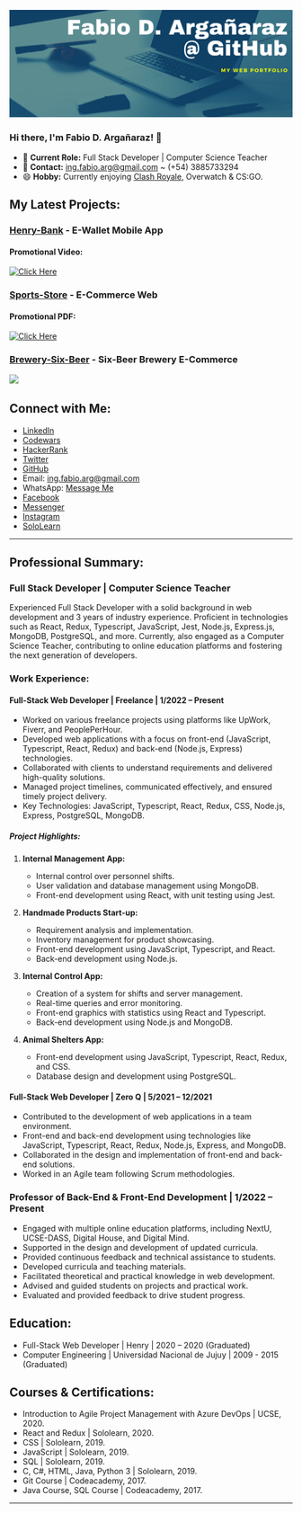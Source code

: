 ![img](https://raw.githubusercontent.com/FabioDrizZt/FabioDrizZt/main/img.png)

### Hi there, I'm Fabio D. Argañaraz! 👋

- 💼 **Current Role:** Full Stack Developer | Computer Science Teacher
- 📧 **Contact:** ing.fabio.arg@gmail.com ~ (+54) 3885733294
- 😄 **Hobby:** Currently enjoying [Clash Royale](https://royaleapi.com/player/PQ8GVL90), Overwatch & CS:GO.

## My Latest Projects:

### [Henry-Bank](https://github.com/FabioDrizZt/Henry-Bank) - E-Wallet Mobile App
#### Promotional Video:
[![Click Here](https://img.youtube.com/vi/t1KtkQB5uQ8/0.jpg)](https://www.youtube.com/watch?v=t1KtkQB5uQ8)

### [Sports-Store](https://github.com/FabioDrizZt/Sports-Store) - E-Commerce Web
#### Promotional PDF:
[![Click Here](https://i.imgur.com/zPYlynO.png)](https://drive.google.com/file/d/1E2S9S1wIcEggOzahfIlARxQIjqSEihGI/view?usp=sharing)

### [Brewery-Six-Beer](https://github.com/FabioDrizZt/Brewery-Six-Beer) - Six-Beer Brewery E-Commerce
<p align='left'>
    <img src='https://user-images.githubusercontent.com/65245824/95817516-0a599d80-0cf8-11eb-9eee-d9bdba249a6d.png' </img>  
</p>

## Connect with Me:

- [LinkedIn](https://www.linkedin.com/in/FabioDrizZt/)
- [Codewars](https://www.codewars.com/users/FabioDrizZt)
- [HackerRank](https://www.hackerrank.com/FabioDrizZt)
- [Twitter](https://twitter.com/FabioDrizZt)
- [GitHub](https://github.com/FabioDrizZt)
- Email: [ing.fabio.arg@gmail.com](mailto:ing.fabio.arg@gmail.com)
- WhatsApp: [Message Me](https://wa.me/543885733294?text=Hola,%20vi%20tu%20perfil%20en%20Github!)
- [Facebook](https://www.facebook.com/FabioDrizZt/)
- [Messenger](https://m.me/FabioDrizZt/)
- [Instagram](https://www.instagram.com/FabioDrizZt/)
- [SoloLearn](https://www.sololearn.com/Profile/8888773)

---

## Professional Summary:

### Full Stack Developer | Computer Science Teacher
Experienced Full Stack Developer with a solid background in web development and 3 years of industry experience. Proficient in technologies such as React, Redux, Typescript, JavaScript, Jest, Node.js, Express.js, MongoDB, PostgreSQL, and more. Currently, also engaged as a Computer Science Teacher, contributing to online education platforms and fostering the next generation of developers.

### Work Experience:

#### Full-Stack Web Developer | Freelance | 1/2022 – Present
- Worked on various freelance projects using platforms like UpWork, Fiverr, and PeoplePerHour.
- Developed web applications with a focus on front-end (JavaScript, Typescript, React, Redux) and back-end (Node.js, Express) technologies.
- Collaborated with clients to understand requirements and delivered high-quality solutions.
- Managed project timelines, communicated effectively, and ensured timely project delivery.
- Key Technologies: JavaScript, Typescript, React, Redux, CSS, Node.js, Express, PostgreSQL, MongoDB.

##### Project Highlights:
1. **Internal Management App:**
   - Internal control over personnel shifts.
   - User validation and database management using MongoDB.
   - Front-end development using React, with unit testing using Jest.

2. **Handmade Products Start-up:**
   - Requirement analysis and implementation.
   - Inventory management for product showcasing.
   - Front-end development using JavaScript, Typescript, and React.
   - Back-end development using Node.js.

3. **Internal Control App:**
   - Creation of a system for shifts and server management.
   - Real-time queries and error monitoring.
   - Front-end graphics with statistics using React and Typescript.
   - Back-end development using Node.js and MongoDB.

4. **Animal Shelters App:**
   - Front-end development using JavaScript, Typescript, React, Redux, and CSS.
   - Database design and development using PostgreSQL.

#### Full-Stack Web Developer | Zero Q | 5/2021 – 12/2021
- Contributed to the development of web applications in a team environment.
- Front-end and back-end development using technologies like JavaScript, Typescript, React, Redux, Node.js, Express, and MongoDB.
- Collaborated in the design and implementation of front-end and back-end solutions.
- Worked in an Agile team following Scrum methodologies.

### Professor of Back-End & Front-End Development | 1/2022 – Present
- Engaged with multiple online education platforms, including NextU, UCSE-DASS, Digital House, and Digital Mind.
- Supported in the design and development of updated curricula.
- Provided continuous feedback and technical assistance to students.
- Developed curricula and teaching materials.
- Facilitated theoretical and practical knowledge in web development.
- Advised and guided students on projects and practical work.
- Evaluated and provided feedback to drive student progress.

## Education:

- Full-Stack Web Developer | Henry | 2020 – 2020 (Graduated)
- Computer Engineering | Universidad Nacional de Jujuy | 2009 - 2015 (Graduated)

## Courses & Certifications:

- Introduction to Agile Project Management with Azure DevOps | UCSE, 2020.
- React and Redux | Sololearn, 2020.
- CSS | Sololearn, 2019.
- JavaScript | Sololearn, 2019.
- SQL | Sololearn, 2019.
- C, C#, HTML, Java, Python 3 | Sololearn, 2019.
- Git Course | Codeacademy, 2017.
- Java Course, SQL Course | Codeacademy, 2017.

---
